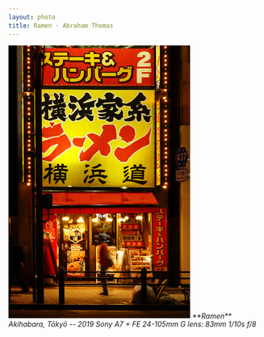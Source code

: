 ```yaml
---
layout: photo
title: Ramen · Abraham Thomas
---
```


<img src="/assets/photos/Ramen.jpg" width="360px" class="photo">

<i>
**Ramen**  
Akihabara, Tōkyō -- 2019  
Sony A7 + FE 24-105mm G lens: 83mm 1/10s f/8  
</i>
